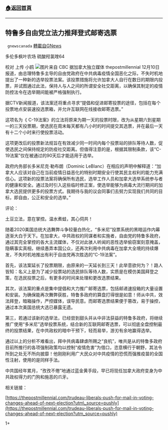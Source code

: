 ###  [:house:返回首頁](https://github.com/ourhimalayas/txt)
---

## 特鲁多自由党立法力推拜登式邮寄选票
` gnewscanada` [轉載自GNews](https://gnews.org/zh-hans/639606/)

多伦多枫叶农场 硫酸羟氯喹64

校对 上传 小鸥
![]()![](https://gnews-media-offload.s3.amazonaws.com/wp-content/uploads/2020/12/11132512/T-3.jpg)图片来自 CBC
据加拿大独立媒体 thepostmillennial 12月10日报道，由总理特鲁多主导的自由党政府在中共病毒疫情全国恶化之际，不失时机地提出了一种新的选举投票法案。该投票措施将允许加拿大人自行在数日的期限内投票，并试图通过此法，保持人与人之间的所谓安全社交距离，以确保其制定的疫情防控法令在选举期间能被严格强制执行。

据CTV新闻报道，该法案还将重点寻求“提倡和促进邮寄投票的途径，包括在每个投票地点安装速投选票箱，并允许互联网在线接收邮寄选票。”

这项名为《 C-19法案》的立法将原来为期一天的投票时限，改为从星期六到星期一的三天投票期，使选民在周末每天都有八小时的时间提交其选票，并在最后一天有十二个小时来行使投票活动。

这项更改后的投票新法规旨在有效减少同一时间内每个投票站的排队等待人数，促使选民之间保持规定的防疫社交距离。但值得注意的是，根据其限制条款，该“C-19法案”仅在被通过的90天后才能适用于选举。

政府内务部长多米尼克·勒布朗（Dominic LeBlanc）在相应的声明中解释道：“加拿大人应该对自己在当前疫情日益恶化的特别时期安全行使其民主权利的能力充满信心。这项新的投票法案将确保所有选民，选举工作人员和加拿大选举系统参与者的健康和安全。通过及时引入这些临时修正案，使选举能够为病毒大流行期间的加拿大选民提供更多的投票方式。我期待与我的议会同事们去努力实现我们共同的目标，即自由，公正和安全的选举。”

评论：

土豆立法，意在掌控。温水煮蛙，其心伺共！

随着2020美国总统大选舞弊斗争较量白热化，“多米尼”投票系统的黑暗运作内幕逐渐大白于天下。在加拿大，中共政权的同谋者和实施者，自由党的特鲁多政府，通过其完全掌控的各大主流媒体，不仅对此骇人听闻的恶性选举偷窃案刻意掩盖，隐瞒事实真相，继续愚弄本国公众，还再次利用中共病毒在加拿大全境的持续爆发，不失时机地推出有利于自由党再次胜选的“C-19法案”。

首先，该法案延长了投票期限，由原来的一天延长到三天！此举意欲何为？！路人皆知：名义上是为了减少投票站的选民排队等待人数，实质是在模仿美国拜登之策，在选民投票之后，有更多的时间来处理和更改选票结果。

其次，该法案的重点是集中提倡和大力推广邮寄选票，包括邮递速投箱的大量设置和安装。为确保能再次舞弊获胜，特鲁多政府的算盘打得很是如意！师从中共，效法拜登，暗箱操作，严控媒体，误导民意。而邮寄选票结果便于篡改，易于操控，通过本次美国总统大选已暴露无遗。

第三，若通过该新的选举法，已经尝到甜头并从中非法获益的特鲁多政府，将继续推广使用“多米尼”选举投票系统，结合新的互联网邮寄选票，可以彻底全盘控制最终的投票结果，在中共政权的暗中干预下，轻而易举，游刃有余地赢得选举。

通过以上的分析不难看出，拜中共病毒肆虐所赐之“良机”，唯共是从的特鲁多政府目前所推行的各项强制政策均以控制“疫情危害”为借口，恣意横行于朝野，其法令所到之处无不所向披靡！他刚刚利用广大民众对中共疫情的恐慌而强推疫苗的全国性注射，使用的是同样手法。

中共国经年累月，“孜孜不倦”地通过蓝金黄手段，早已将现任加拿大政府变身为中共政权得力的门狗和施恶的爪牙。

相关链接：

[https://thepostmillennial.com/trudeau-liberals-push-for-mail-in-voting-changes-ahead-of-next-election?utm\_source=pushly](https://thepostmillennial.com/trudeau-liberals-push-for-mail-in-voting-changes-ahead-of-next-election?utm_source=pushly)

1+
